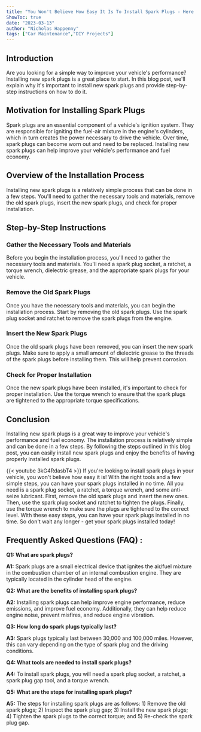```yaml
---
title: "You Won't Believe How Easy It Is To Install Spark Plugs - Here's How To Do It!"
ShowToc: true 
date: "2023-03-13"
author: "Nicholas Happenny" 
tags: ["Car Maintenance","DIY Projects"]
---
```

## Introduction

Are you looking for a simple way to improve your vehicle's performance? Installing new spark plugs is a great place to start. In this blog post, we'll explain why it's important to install new spark plugs and provide step-by-step instructions on how to do it.

## Motivation for Installing Spark Plugs

Spark plugs are an essential component of a vehicle's ignition system. They are responsible for igniting the fuel-air mixture in the engine's cylinders, which in turn creates the power necessary to drive the vehicle. Over time, spark plugs can become worn out and need to be replaced. Installing new spark plugs can help improve your vehicle's performance and fuel economy.

## Overview of the Installation Process

Installing new spark plugs is a relatively simple process that can be done in a few steps. You'll need to gather the necessary tools and materials, remove the old spark plugs, insert the new spark plugs, and check for proper installation.

## Step-by-Step Instructions

### Gather the Necessary Tools and Materials

Before you begin the installation process, you'll need to gather the necessary tools and materials. You'll need a spark plug socket, a ratchet, a torque wrench, dielectric grease, and the appropriate spark plugs for your vehicle.

### Remove the Old Spark Plugs

Once you have the necessary tools and materials, you can begin the installation process. Start by removing the old spark plugs. Use the spark plug socket and ratchet to remove the spark plugs from the engine.

### Insert the New Spark Plugs

Once the old spark plugs have been removed, you can insert the new spark plugs. Make sure to apply a small amount of dielectric grease to the threads of the spark plugs before installing them. This will help prevent corrosion.

### Check for Proper Installation

Once the new spark plugs have been installed, it's important to check for proper installation. Use the torque wrench to ensure that the spark plugs are tightened to the appropriate torque specifications.

## Conclusion

Installing new spark plugs is a great way to improve your vehicle's performance and fuel economy. The installation process is relatively simple and can be done in a few steps. By following the steps outlined in this blog post, you can easily install new spark plugs and enjoy the benefits of having properly installed spark plugs.

{{< youtube 3kG4RdasbT4 >}} 
If you're looking to install spark plugs in your vehicle, you won't believe how easy it is! With the right tools and a few simple steps, you can have your spark plugs installed in no time. All you need is a spark plug socket, a ratchet, a torque wrench, and some anti-seize lubricant. First, remove the old spark plugs and insert the new ones. Then, use the spark plug socket and ratchet to tighten the plugs. Finally, use the torque wrench to make sure the plugs are tightened to the correct level. With these easy steps, you can have your spark plugs installed in no time. So don't wait any longer - get your spark plugs installed today!

## Frequently Asked Questions (FAQ) :
**Q1: What are spark plugs?**

**A1:** Spark plugs are a small electrical device that ignites the air/fuel mixture in the combustion chamber of an internal combustion engine. They are typically located in the cylinder head of the engine.

**Q2: What are the benefits of installing spark plugs?**

**A2:** Installing spark plugs can help improve engine performance, reduce emissions, and improve fuel economy. Additionally, they can help reduce engine noise, prevent misfires, and reduce engine vibration.

**Q3: How long do spark plugs typically last?**

**A3:** Spark plugs typically last between 30,000 and 100,000 miles. However, this can vary depending on the type of spark plug and the driving conditions.

**Q4: What tools are needed to install spark plugs?**

**A4:** To install spark plugs, you will need a spark plug socket, a ratchet, a spark plug gap tool, and a torque wrench.

**Q5: What are the steps for installing spark plugs?**

**A5:** The steps for installing spark plugs are as follows: 1) Remove the old spark plugs; 2) Inspect the spark plug gap; 3) Install the new spark plugs; 4) Tighten the spark plugs to the correct torque; and 5) Re-check the spark plug gap.





